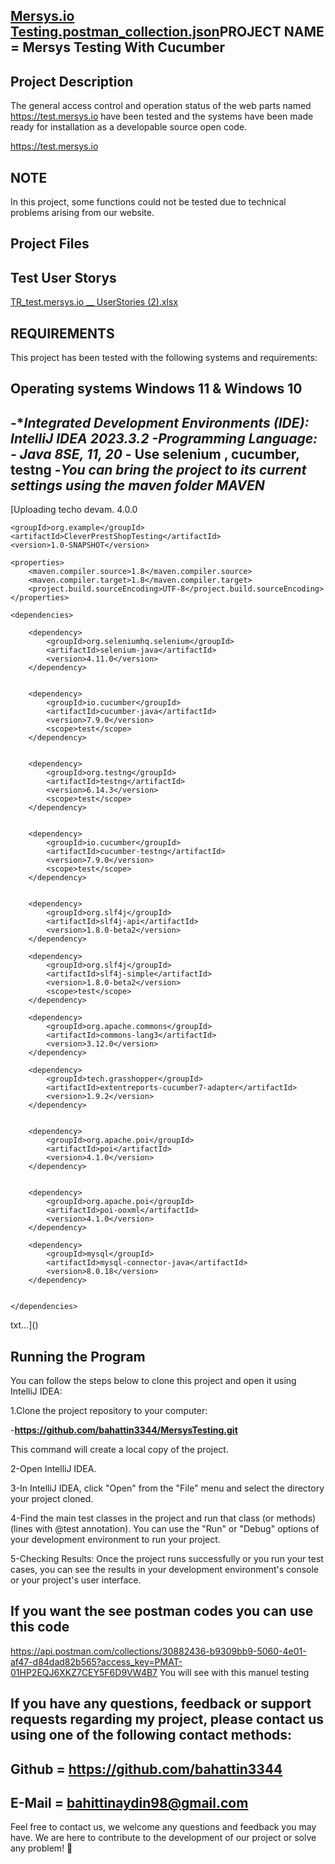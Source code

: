 [Mersys.io Testing.postman_collection.json](https://github.com/bahattin3344/MersysTesting/files/14200307/Mersys.io.Testing.postman_collection.json)PROJECT NAME = Mersys Testing With Cucumber
-----------------------------------------
Project Description
------------------------------------------
The general access control and operation status of the web parts named https://test.mersys.io have been tested and the systems have been made ready for installation as a developable source open code.

https://test.mersys.io

NOTE 
-----------------------------------
In this project, some functions could not be tested due to technical problems arising from our website.


Project Files
-------------------
Test User Storys
-------------------
[TR_test.mersys.io __ UserStories (2).xlsx](https://github.com/bahattin3344/MersysTesting/files/14200345/TR_test.mersys.io.__.UserStories.2.xlsx)

REQUIREMENTS
-----------------------------------------
This project has been tested with the following systems and requirements:



Operating systems
Windows 11 & Windows 10
-------------------------
-**Integrated Development Environments (IDE): IntelliJ IDEA 2023.3.2
-**Programming Language:** - Java 8SE, 11, 20
-* Use selenium , cucumber, testng
-*You can bring the project to its current settings using the maven folder
MAVEN*
--------------------------------
[Uploading techo devam.<?xml version="1.0" encoding="UTF-8"?>
<project xmlns="http://maven.apache.org/POM/4.0.0"
         xmlns:xsi="http://www.w3.org/2001/XMLSchema-instance"
         xsi:schemaLocation="http://maven.apache.org/POM/4.0.0 http://maven.apache.org/xsd/maven-4.0.0.xsd">
    <modelVersion>4.0.0</modelVersion>

    <groupId>org.example</groupId>
    <artifactId>CleverPrestShopTesting</artifactId>
    <version>1.0-SNAPSHOT</version>

    <properties>
        <maven.compiler.source>1.8</maven.compiler.source>
        <maven.compiler.target>1.8</maven.compiler.target>
        <project.build.sourceEncoding>UTF-8</project.build.sourceEncoding>
    </properties>

    <dependencies>

        <dependency>
            <groupId>org.seleniumhq.selenium</groupId>
            <artifactId>selenium-java</artifactId>
            <version>4.11.0</version>
        </dependency>


        <dependency>
            <groupId>io.cucumber</groupId>
            <artifactId>cucumber-java</artifactId>
            <version>7.9.0</version>
            <scope>test</scope>
        </dependency>


        <dependency>
            <groupId>org.testng</groupId>
            <artifactId>testng</artifactId>
            <version>6.14.3</version>
            <scope>test</scope>
        </dependency>


        <dependency>
            <groupId>io.cucumber</groupId>
            <artifactId>cucumber-testng</artifactId>
            <version>7.9.0</version>
            <scope>test</scope>
        </dependency>


        <dependency>
            <groupId>org.slf4j</groupId>
            <artifactId>slf4j-api</artifactId>
            <version>1.8.0-beta2</version>
        </dependency>

        <dependency>
            <groupId>org.slf4j</groupId>
            <artifactId>slf4j-simple</artifactId>
            <version>1.8.0-beta2</version>
            <scope>test</scope>
        </dependency>

        <dependency>
            <groupId>org.apache.commons</groupId>
            <artifactId>commons-lang3</artifactId>
            <version>3.12.0</version>
        </dependency>

        <dependency>
            <groupId>tech.grasshopper</groupId>
            <artifactId>extentreports-cucumber7-adapter</artifactId>
            <version>1.9.2</version>
        </dependency>


        <dependency>
            <groupId>org.apache.poi</groupId>
            <artifactId>poi</artifactId>
            <version>4.1.0</version>
        </dependency>


        <dependency>
            <groupId>org.apache.poi</groupId>
            <artifactId>poi-ooxml</artifactId>
            <version>4.1.0</version>
        </dependency>

        <dependency>
            <groupId>mysql</groupId>
            <artifactId>mysql-connector-java</artifactId>
            <version>8.0.18</version>
        </dependency>


    </dependencies>

</project>txt…]()


Running the Program
-------------------------
You can follow the steps below to clone this project and open it using IntelliJ IDEA:

1.Clone the project repository to your computer:

-**https://github.com/bahattin3344/MersysTesting.git**

This command will create a local copy of the project.

2-Open IntelliJ IDEA.

3-In IntelliJ IDEA, click "Open" from the "File" menu and select the directory your project cloned.

4-Find the main test classes in the project and run that class (or methods) (lines with @test annotation). You can use the "Run" or "Debug" options of your development environment to run your project.

5-Checking Results: Once the project runs successfully or you run your test cases, you can see the results in your development environment's console or your project's user interface.


If you want the see postman codes you can use this code
----------------------------------------------------------------
https://api.postman.com/collections/30882436-b9309bb9-5060-4e01-af47-d84dad82b565?access_key=PMAT-01HP2EQJ6XKZ7CEY5F6D9VW4B7
You will see with this manuel testing

If you have any questions, feedback or support requests regarding my project, please contact us using one of the following contact methods:
--------------------------------
 Github = https://github.com/bahattin3344
 -------------------------------
 E-Mail = bahittinaydin98@gmail.com
--------------------------------
Feel free to contact us, we welcome any questions and feedback you may have. We are here to contribute to the development of our project or solve any problem! 👋
